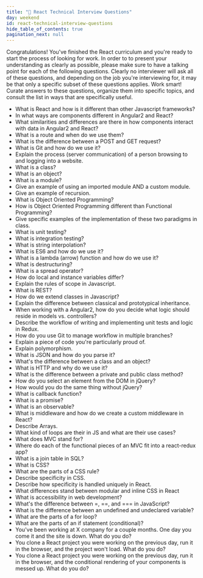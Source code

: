 ```yaml
---
title: "📓 React Technical Interview Questions"
day: weekend
id: react-technical-interview-questions
hide_table_of_contents: true
pagination_next: null
---
```


Congratulations! You've finished the React curriculum and you're ready to start the process of looking for work. In order to to present your understanding as clearly as possible, please make sure to have a talking point for each of the following questions. Clearly no interviewer will ask all of these questions, and depending on the job you're interviewing for, it may be that only a specific subset of these questions applies. Work smart! Curate answers to these questions, organize them into specific topics, and consult the list in ways that are specifically useful.

* What is React and how is it different than other Javascript frameworks?
* In what ways are components different in Angular2 and React?
* What similarities and differences are there in how components interact with data in Angular2 and React?
* What is a route and when do we use them?
* What is the difference between a POST and GET request?
* What is Git and how do we use it?
* Explain the process (server communication) of a person browsing to and logging into a website.
* What is a class?
* What is an object?
* What is a module?
* Give an example of using an imported module AND a custom module.
* Give an example of recursion.
* What is Object Oriented Programming?
* How is Object Oriented Programming different than Functional Programming?
* Give specific examples of the implementation of these two paradigms in class.
* What is unit testing?
* What is integration testing?
* What is string interpolation?
* What is ES6 and how do we use it?
* What is a lambda (arrow) function and how do we use it?
* What is destructuring?
* What is a spread operator?
* How do local and instance variables differ?
* Explain the rules of scope in Javascript.
* What is REST?
* How do we extend classes in Javascript?
* Explain the difference between classical and prototypical inheritance.
* When working with a Angular2, how do you decide what logic should reside in models vs. controllers?
* Describe the workflow of writing and implementing unit tests and logic in Redux.
* How do you use Git to manage workflow in multiple branches?
* Explain a piece of code you're particularly proud of.
* Explain polymorphism.
* What is JSON and how do you parse it?
* What's the difference between a class and an object?
* What is HTTP and why do we use it?
* What is the difference between a private and public class method?
* How do you select an element from the DOM in jQuery?
* How would you do the same thing without jQuery?
* What is callback function?
* What is a promise?
* What is an observable?
* What is middleware and how do we create a custom middleware in React?
* Describe Arrays.
* What kind of loops are their in JS and what are their use cases?
* What does MVC stand for?
* Where do each of the functional pieces of an MVC fit into a react-redux app?
* What is a join table in SQL?
* What is CSS?
* What are the parts of a CSS rule?
* Describe specificity in CSS.
* Describe how specificity is handled uniquely in React.
* What differences stand between modular and inline CSS in React
* What is accessibility in web development?
* What's the difference between =, ==, and === in JavaScript?
* What is the difference between an undefined and undeclared variable?
* What are the parts of a for loop?
* What are the parts of an if statement (conditional)?
* You've been working at X company for a couple months. One day you come it and the site is down. What do you do?
* You clone a React project you were working on the previous day, run it in the browser, and the project won't load. What do you do?
* You clone a React project you were working on the previous day, run it in the browser, and the conditional rendering of your components is messed up. What do you do?
